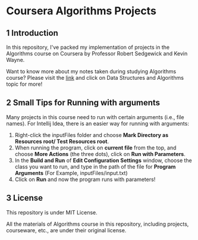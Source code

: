 # Coursera Algorithms Projects

## 1 Introduction

In this repository, I've packed my implementation of projects in the Algorithms course on Coursera by Professor Robert Sedgewick and Kevin Wayne.

Want to know more about my notes taken during studying Algorithms course? Please visit the [link](https://csstudy.pages.dev/) and click on Data Structures and Algorithms topic for more!

## 2 Small Tips for Running with arguments

Many projects in this course need to run with certain arguments (i.e., file names). For Intellij Idea, there is an easier way for running with arguments:

1. Right-click the inputFiles folder and choose **Mark Directory as Resources root/ Test Resources root**.
2. When running the program, click on **current file** from the top, and choose **More Actions** (the three dots), click on **Run with Parameters**.
3. In the **Build and Run** of **Edit Configuration Settings** window, choose the class you want to run, and type in the path of the file for **Program Arguments** (For Example, inputFiles/input.txt)
4. Click on **Run** and now the program runs with parameters!


## 3 License

This repository is under MIT License.

All the materials of Algorithms course in this repository, including projects, courseware, etc., are under their original license.
